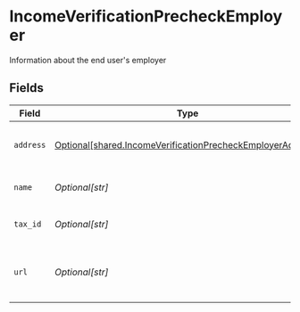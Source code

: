 # IncomeVerificationPrecheckEmployer

Information about the end user's employer


## Fields

| Field                                                                                                                          | Type                                                                                                                           | Required                                                                                                                       | Description                                                                                                                    |
| ------------------------------------------------------------------------------------------------------------------------------ | ------------------------------------------------------------------------------------------------------------------------------ | ------------------------------------------------------------------------------------------------------------------------------ | ------------------------------------------------------------------------------------------------------------------------------ |
| `address`                                                                                                                      | [Optional[shared.IncomeVerificationPrecheckEmployerAddress]](../../models/shared/incomeverificationprecheckemployeraddress.md) | :heavy_minus_sign:                                                                                                             | The address of the employer                                                                                                    |
| `name`                                                                                                                         | *Optional[str]*                                                                                                                | :heavy_minus_sign:                                                                                                             | The employer's name                                                                                                            |
| `tax_id`                                                                                                                       | *Optional[str]*                                                                                                                | :heavy_minus_sign:                                                                                                             | The employer's tax id                                                                                                          |
| `url`                                                                                                                          | *Optional[str]*                                                                                                                | :heavy_minus_sign:                                                                                                             | The URL for the employer's public website                                                                                      |